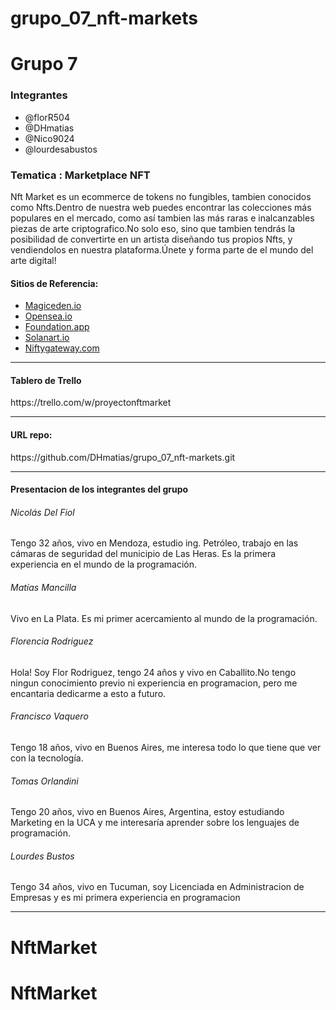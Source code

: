 # grupo_07_nft-markets

<h1>Grupo 7</h1>
<h3>Integrantes</h3>
<ul>
  <li>@florR504</li>
  <li>@DHmatias</li>
  <li>@Nico9024</li>
  <li>@lourdesabustos</li>
</ul>

<h3>Tematica : Marketplace NFT</h3>
<p>Nft Market es un ecommerce de tokens no fungibles, tambien conocidos como Nfts.Dentro de nuestra web puedes encontrar las colecciones más populares en el mercado, como así tambien las más raras e inalcanzables piezas de arte criptografico.No solo eso, sino que tambien tendrás la posibilidad de convertirte en un artista diseñando tus propios Nfts, y vendiendolos en nuestra plataforma.Únete y forma parte de el mundo del arte digital!

<h4>Sitios de Referencia:</h4>
<ul>
  <li><a href="https://magiceden.io/" target="_blank">Magiceden.io</a></li>
  <li><a href="https://opensea.io/" target="_blank">Opensea.io</a></li>
  <li><a href="https://foundation.app/" target="_blank">Foundation.app</a></li>
  <li><a href="https://solanart.io/" target="_blank">Solanart.io</a></li>
  <li><a href="https://Niftygateway.com" target="_blank">Niftygateway.com</a></li>
  
</ul>

<hr>

<h4> Tablero de Trello </h4>
https://trello.com/w/proyectonftmarket
<hr>

<h4> URL repo: </h4>
https://github.com/DHmatias/grupo_07_nft-markets.git

<hr>

<h4>Presentacion de los integrantes del grupo</4>

<h6>Nicolás Del Fiol</h6>
 
 Tengo 32 años, vivo en Mendoza, estudio ing. Petróleo, trabajo en las cámaras de seguridad del municipio de Las Heras. Es la primera experiencia en el mundo de la programación.

<h6>Matías Mancilla</h6>

Vivo en La Plata. Es  mi primer acercamiento al mundo de la programación.

<h6>Florencia Rodriguez</h6>

Hola! Soy Flor Rodriguez, tengo 24 años y vivo en Caballito.No tengo ningun conocimiento previo ni experiencia en programacion, pero me encantaria dedicarme a esto a futuro.

<h6>Francisco Vaquero</h6>

 Tengo 18 años, vivo en Buenos Aires, me interesa todo lo que tiene que ver con la tecnología.

<h6>Tomas Orlandini</h6>

Tengo 20 años, vivo en Buenos Aires, Argentina, estoy estudiando Marketing en la UCA y me interesaría aprender sobre los lenguajes de programación.

<h6>Lourdes Bustos</h6>

Tengo 34 años, vivo en Tucuman, soy Licenciada en Administracion de Empresas y es mi primera experiencia en programacion

<hr>

# NftMarket
# NftMarket
